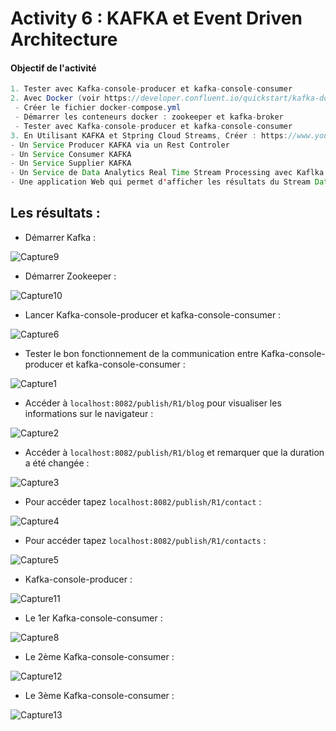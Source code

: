 # Activity 6 : KAFKA et Event Driven Architecture


#### Objectif de l'activité
```java
1. Tester avec Kafka-console-producer et kafka-console-consumer
2. Avec Docker (voir https://developer.confluent.io/quickstart/kafka-docker/) https://www.youtube.com/watch?v=9O1Kuk2xXO8
 - Créer le fichier docker-compose.yml
 - Démarrer les conteneurs docker : zookeeper et kafka-broker
 - Tester avec Kafka-console-producer et kafka-console-consumer
3. En Utilisant KAFKA et Stpring Cloud Streams, Créer : https://www.youtube.com/watch?v=eo8pSWpj2os&authuser=0
- Un Service Producer KAFKA via un Rest Controler
- Un Service Consumer KAFKA
- Un Service Supplier KAFKA
- Un Service de Data Analytics Real Time Stream Processing avec Kaflka Streams
- Une application Web qui permet d'afficher les résultats du Stream Data Analytics en temps réel
```

## Les résultats :

- Démarrer Kafka :
  
![Capture9](https://github.com/WebProjDeveloper/JEE_All_Activities/assets/125798807/36ec3759-330b-42eb-8c40-6ea77a48f74d)


- Démarrer Zookeeper :
  
![Capture10](https://github.com/WebProjDeveloper/JEE_All_Activities/assets/125798807/34edfb9e-0817-4ddf-8341-c80056a16a1a)


- Lancer Kafka-console-producer et kafka-console-consumer :
  
![Capture6](https://github.com/WebProjDeveloper/JEE_All_Activities/assets/125798807/905ee285-d128-4acd-9558-e18b67caa373)


- Tester le bon fonctionnement de la communication entre Kafka-console-producer et kafka-console-consumer :
  
![Capture1](https://github.com/WebProjDeveloper/JEE_All_Activities/assets/125798807/dde1f529-a087-408e-95e4-3b6562e63c39)


- Accéder à `localhost:8082/publish/R1/blog` pour visualiser les informations sur le navigateur :
  
![Capture2](https://github.com/WebProjDeveloper/JEE_All_Activities/assets/125798807/11222db4-3b06-458b-8b2d-72dcd9767d83)


- Accéder à `localhost:8082/publish/R1/blog` et remarquer que la duration a été changée :
    
![Capture3](https://github.com/WebProjDeveloper/JEE_All_Activities/assets/125798807/143267da-0ad5-4b84-b875-3c7c8765a81f)


- Pour accéder tapez `localhost:8082/publish/R1/contact` :
  
![Capture4](https://github.com/WebProjDeveloper/JEE_All_Activities/assets/125798807/d905c234-6760-424a-a527-f53555df979e)


- Pour accéder tapez `localhost:8082/publish/R1/contacts` :
  
![Capture5](https://github.com/WebProjDeveloper/JEE_All_Activities/assets/125798807/88776b3c-2e42-4b8d-911e-51bc0f0ceb9d)


- Kafka-console-producer :
  
![Capture11](https://github.com/WebProjDeveloper/JEE_All_Activities/assets/125798807/d7130d7e-1e6c-4bc6-a249-f2c4f85e7114)


- Le 1er Kafka-console-consumer :
  
![Capture8](https://github.com/WebProjDeveloper/JEE_All_Activities/assets/125798807/1ee99479-05fb-4a7c-968e-e82e19e4154f)


- Le 2ème Kafka-console-consumer :

![Capture12](https://github.com/WebProjDeveloper/JEE_All_Activities/assets/125798807/0730675d-9707-4fef-90c2-9ce7d0491e30)


- Le 3ème Kafka-console-consumer :
  
![Capture13](https://github.com/WebProjDeveloper/JEE_All_Activities/assets/125798807/11f03861-4b8b-403f-811c-a34967577e55)


